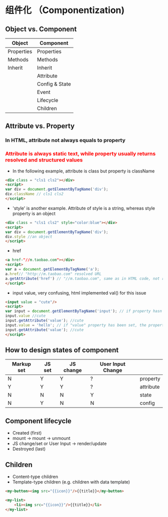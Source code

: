 # 组件化 （Componentization)

## Object vs. Component
| Object | Component |
|--------|-----------|
| Properties | Properties |
| Methods | Methods |
| Inherit | Inherit|
| | Attribute |
| | Config & State |
| | Event |
| | Lifecycle |
| | Children |

## Attribute vs. Property
### In HTML, attribute not always equals to property
### <span style="color:red">Attribute is always static text, while property usually returns resolved and structured values</span>
- In the following example, attribute is class but property is className
```html
<div class = "cls1 cls2"></div>
<script>
var div = document.getElementByTagName('div');
div.className // cls1 cls2
</script>
```
- 'style' is another example. Attribute of style is a string, whereas style property is an object
```html
<div class = "cls1 cls2" style="color:blue"></div>
<script>
var div = document.getElementByTagName('div');
div.style //an object
</script>
```
- href
```html
<a href-"//m.taobao.com"></div>
<script>
var a = document.getElementByTagName('a');
a.href// "http://m.taobao.com" resolved URL
a.getAttribute('href') // "//m.taobao.com", same as in HTML code, not resolved
</script>
```
- input value, very confusing, html implemented val() for this issue
```html
<input value = "cute"/>
<script>
var input = document.getElementByTagName('input'); // if property hasn't been set, the result will be attribute
input.value //cute
input.getAttribute('value'); //cute
input.value = 'hello'; // if "value" property has been set, the property will be changed, but attribute will stay the same
input.getAttribute('value'); //cute
</script>
```

## How to design states of component
| Markup set | JS set | JS change | User Input Change | |
|------------|--------|-----------|-------------------|-|
| N | Y | Y | ? | property |
| Y | Y | Y | ? | attribute |
| N | N | N | Y | state |
| N | Y | N | N | config |

## Component lifecycle
- Created (first)
- mount -> mount -> unmount
- JS change/set or User Input -> render/update
- Destroyed (last)

## Children
- Content-type children
- Template-type children (e.g. children with data template)

```html
<my-button><img src="{{icon}}"/>{{title}}</my-button>

<my-list>
    <li><img src="{{icon}}"/>{{title}}</li>
</my-list>
```

